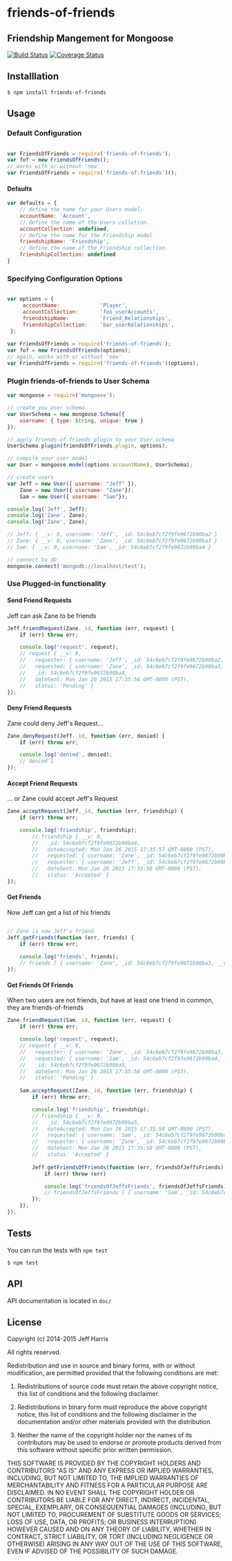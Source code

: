 # friends-of-friends 
## Friendship Mangement for Mongoose 

[![Build Status](https://travis-ci.org/adminion/friends-of-friends.svg?branch=master)](https://travis-ci.org/adminion/friends-of-friends) 
[![Coverage Status](https://coveralls.io/repos/adminion/friends-of-friends/badge.svg?branch=master)](https://coveralls.io/r/adminion/friends-of-friends?branch=master)

## Installlation

    $ npm install friends-of-friends

## Usage

### Default Configuration
```javascript

var FriendsOfFriends = require('friends-of-friends');
var fof = new FriendsOfFriends();
// works with or without 'new'
var FriendsOfFriends = require('friends-of-friends')();
```

#### Defaults
```javascript
var defaults = {
    // define the name for your Users model.
    accountName: 'Account',
    // define the name of the Users colletion. 
    accountCollection: undefined,
    // define the name for the Friendship model
    friendshipName: 'Friendship',
    // define the name of the Friendship collection.
    friendshipCollection: undefined
}
```

### Specifying Configuration Options
```javascript

var options = { 
     accountName:             'Player',
     accountCollection:       'foo_userAccounts',
     friendshipName:          'Friend_Relationships', 
     friendshipCollection:    'bar_userRelationships',
 };
 
var FriendsOfFriends = require('friends-of-friends');
var fof = new FriendsOfFriends(options);
// again, works with or without 'new'
var FriendsOfFriends = require('friends-of-friends')(options);
```

### Plugin friends-of-friends to User Schema
```javascript
var mongoose = require('mongoose');

// create you User schema
var UserSchema = new mongoose.Schema({
    username: { type: String, unique: true }
});

// apply friends-of-friends plugin to your User schema
UserSchema.plugin(friendsOfFriends.plugin, options);

// compile your user model
var User = mongoose.model(options.accountName), UserSchema);

// create users
var Jeff = new User({ username: "Jeff" }),
    Zane = new User({ username: "Zane"}),
    Sam = new User({ username: "Sam"});

console.log('Jeff', Jeff);
console.log('Zane', Zane);
console.log('Zane', Zane);

// Jeff: { __v: 0, username: 'Jeff', _id: 54c6eb7cf2f9fe9672b90ba2 }
// Zane: { __v: 0, username: 'Zane', _id: 54c6eb7cf2f9fe9672b90ba3 }
// Sam: { __v: 0, username: 'Sam', _id: 54c6eb7cf2f9fe9672b90ba4 }

// connect to db
mongoose.connect('mongodb://localhost/test');
```

### Use Plugged-in functionality

#### Send Friend Requests 
Jeff can ask Zane to be friends
```javascript
Jeff.friendRequest(Zane._id, function (err, request) {
    if (err) throw err;

    console.log('request', request);
    // request { __v: 0,
    //   requester: { username: 'Jeff', _id: 54c6eb7cf2f9fe9672b90ba2, __v: 0 },
    //   requested: { username: 'Zane', _id: 54c6eb7cf2f9fe9672b90ba3, __v: 0 },
    //   _id: 54c6eb7cf2f9fe9672b90ba4,
    //   dateSent: Mon Jan 26 2015 17:35:56 GMT-0800 (PST),
    //   status: 'Pending' }
});
```

#### Deny Friend Requests
Zane could deny Jeff's Request...
```javascript
Zane.denyRequest(Jeff._id, function (err, denied) {
    if (err) throw err;

    console.log('denied', denied);
    // denied 1
});
```

#### Accept Friend Requests
... or Zane could accept Jeff's Request
```javascript
Zane.acceptRequest(Jeff._id, function (err, friendship) {
    if (err) throw err;

    console.log('friendship', friendship);
        // friendship { __v: 0,
        //   _id: 54c6eb7cf2f9fe9672b90ba4,
        //   dateAccepted: Mon Jan 26 2015 17:35:57 GMT-0800 (PST),
        //   requested: { username: 'Zane', _id: 54c6eb7cf2f9fe9672b90ba3, __v: 0 },
        //   requester: { username: 'Jeff', _id: 54c6eb7cf2f9fe9672b90ba2, __v: 0 },
        //   dateSent: Mon Jan 26 2015 17:35:56 GMT-0800 (PST),
        //   status: 'Accepted' }
});
```

#### Get Friends
Now Jeff can get a list of his friends
```javascript

// Zane is now Jeff's friend
Jeff.getFriends(function (err, friends) {
    if (err) throw err;

    console.log('friends', friends);
    // friends [ { username: 'Zane', _id: 54c6eb7cf2f9fe9672b90ba3, __v: 0 } ]
});
```

#### Get Friends Of Friends
When two users are not friends, but have at least one friend in common, they are friends-of-friends
```javascript
Zane.friendRequest(Sam._id, function (err, request) {
    if (err) throw err;

    console.log('request', request);
    // request { __v: 0,
    //   requester: { username: 'Zane', _id: 54c6eb7cf2f9fe9672b90ba3, __v: 0 },
    //   requested: { username: 'Sam', _id: 54c6eb7cf2f9fe9672b90ba4, __v: 0 },
    //   _id: 54c6eb7cf2f9fe9672b90ba5,
    //   dateSent: Mon Jan 26 2015 17:35:58 GMT-0800 (PST),
    //   status: 'Pending' }
    
    Sam.acceptRequest(Zane._id, function (err, friendship) {
        if (err) throw err;

        console.log('friendship', friendship);
        // friendship { __v: 0,
        //   _id: 54c6eb7cf2f9fe9672b90ba5,
        //   dateAccepted: Mon Jan 26 2015 17:35:59 GMT-0800 (PST),
        //   requested: { username: 'Sam', _id: 54c6eb7cf2f9fe9672b90ba4, __v: 0 },
        //   requester: { username: 'Zane', _id: 54c6eb7cf2f9fe9672b90ba3, __v: 0 },
        //   dateSent: Mon Jan 26 2015 17:35:58 GMT-0800 (PST),
        //   status: 'Accepted' }
    
        Jeff.getFriendsOfFriends(function (err, friendsOfJeffsFriends) {
            if (err) throw (err)

            console.log('friendsOfJeffsFriends', friendsOfJeffsFriends);
            // friendsOfJeffsFriends [ { username: 'Sam', _id: 54c6eb7cf2f9fe9672b90ba4, __v: 0 } ]
        });
    });
});
```

## Tests

You can run the tests with `npm test`

    $ npm test

## API

API documentation is located in `doc/`

## License

Copyright (c) 2014-2015 Jeff Harris

All rights reserved.

Redistribution and use in source and binary forms, with or without modification, are permitted provided that the following conditions are met:

1. Redistributions of source code must retain the above copyright notice, this list of conditions and the following disclaimer.

2. Redistributions in binary form must reproduce the above copyright notice, this list of conditions and the following disclaimer in the documentation and/or other materials provided with the distribution.

3. Neither the name of the copyright holder nor the names of its contributors may be used to endorse or promote products derived from this software without specific prior written permission.

THIS SOFTWARE IS PROVIDED BY THE COPYRIGHT HOLDERS AND CONTRIBUTORS "AS IS" AND ANY EXPRESS OR IMPLIED WARRANTIES, INCLUDING, BUT NOT LIMITED TO, THE IMPLIED WARRANTIES OF MERCHANTABILITY AND FITNESS FOR A PARTICULAR PURPOSE ARE DISCLAIMED. IN NO EVENT SHALL THE COPYRIGHT HOLDER OR CONTRIBUTORS BE LIABLE FOR ANY DIRECT, INDIRECT, INCIDENTAL, SPECIAL, EXEMPLARY, OR CONSEQUENTIAL DAMAGES (INCLUDING, BUT NOT LIMITED TO, PROCUREMENT OF SUBSTITUTE GOODS OR SERVICES; LOSS OF USE, DATA, OR PROFITS; OR BUSINESS INTERRUPTION) HOWEVER CAUSED AND ON ANY THEORY OF LIABILITY, WHETHER IN CONTRACT, STRICT LIABILITY, OR TORT (INCLUDING NEGLIGENCE OR OTHERWISE) ARISING IN ANY WAY OUT OF THE USE OF THIS SOFTWARE, EVEN IF ADVISED OF THE POSSIBILITY OF SUCH DAMAGE.
